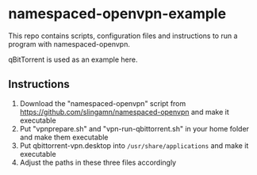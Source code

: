 # namespaced-openvpn-example

This repo contains scripts, configuration files and instructions to run a program with namespaced-openvpn.

qBitTorrent is used as an example here.

## Instructions

1. Download the "namespaced-openvpn" script from https://github.com/slingamn/namespaced-openvpn and make it executable
2. Put "vpnprepare.sh" and "vpn-run-qbittorrent.sh" in your home folder and make them executable
3. Put qbittorrent-vpn.desktop into `/usr/share/applications` and make it executable
4. Adjust the paths in these three files accordingly
